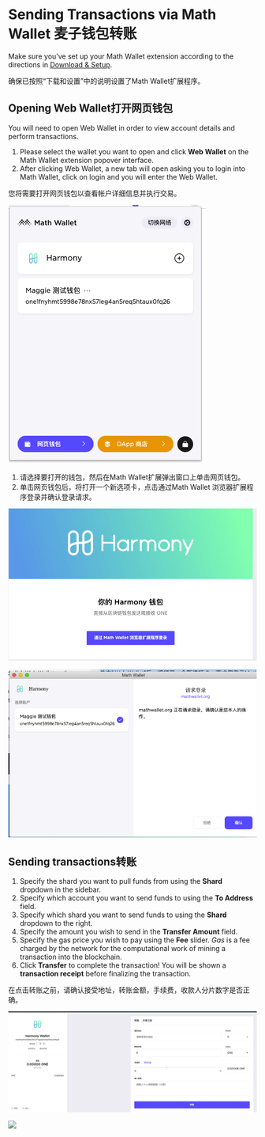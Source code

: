 # Sending Transactions via Math Wallet 麦子钱包转账

Make sure you've set up your Math Wallet extension according to the directions in [Download & Setup](https://docs.harmony.one/home/wallet-guides/mathwallet/download-and-setup).

确保已按照“下载和设置”中的说明设置了Math Wallet扩展程序。

## Opening Web Wallet打开网页钱包

You will need to open Web Wallet in order to view account details and perform transactions.

1. Please select the wallet you want to open and click **Web Wallet** on the Math Wallet extension popover interface.
2. After clicking Web Wallet, a new tab will open asking you to login into Math Wallet, click on login and you will enter the Web Wallet.

您将需要打开网页钱包以查看帐户详细信息并执行交易。 

![](../../.gitbook/assets/image%20%2821%29.png)

1. 请选择要打开的钱包，然后在Math Wallet扩展弹出窗口上单击网页钱包。 
2. 单击网页钱包后，将打开一个新选项卡，点击通过Math Wallet 浏览器扩展程序登录并确认登录请求。

![](../../.gitbook/assets/image%20%289%29.png)

![](../../.gitbook/assets/image%20%2818%29.png)

## Sending transactions转账

1. Specify the shard you want to pull funds from using the **Shard** dropdown in the sidebar.
2. Specify which account you want to send funds to using the **To Address** field.
3. Specify which shard you want to send funds to using the **Shard** dropdown to the right.
4. Specify the amount you wish to send in the **Transfer Amount** field.
5. Specify the gas price you wish to pay using the **Fee** slider. _Gas_ is a fee charged by the network for the computational work of mining a transaction into the blockchain.
6. Click **Transfer** to complete the transaction! You will be shown a **transaction receipt** before finalizing the transaction.

在点击转账之前，请确认接受地址，转账金额，手续费，收款人分片数字是否正确。

![](../../.gitbook/assets/image%20%2811%29.png)

![](../../.gitbook/assets/assets-lleolyqeg_gkuo5rehq-lybzqswxmaxzckbefto-lyc0-a584r4odsvs_9b-image.png)

## 

